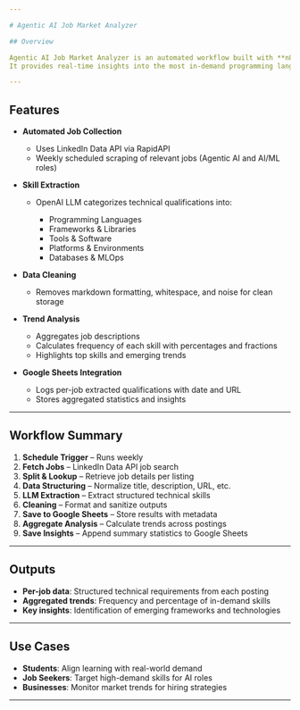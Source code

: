 ```yaml
---

# Agentic AI Job Market Analyzer

## Overview

Agentic AI Job Market Analyzer is an automated workflow built with **n8n** that scrapes LinkedIn job postings, extracts structured technical qualifications using **OpenAI LLMs**, and stores results in **Google Sheets**.
It provides real-time insights into the most in-demand programming languages, frameworks, platforms, and tools in the AI job market.

---
```


## Features

* **Automated Job Collection**

  * Uses LinkedIn Data API via RapidAPI
  * Weekly scheduled scraping of relevant jobs (Agentic AI and AI/ML roles)

* **Skill Extraction**

  * OpenAI LLM categorizes technical qualifications into:

    * Programming Languages
    * Frameworks & Libraries
    * Tools & Software
    * Platforms & Environments
    * Databases & MLOps

* **Data Cleaning**

  * Removes markdown formatting, whitespace, and noise for clean storage

* **Trend Analysis**

  * Aggregates job descriptions
  * Calculates frequency of each skill with percentages and fractions
  * Highlights top skills and emerging trends

* **Google Sheets Integration**

  * Logs per-job extracted qualifications with date and URL
  * Stores aggregated statistics and insights

---

## Workflow Summary

1. **Schedule Trigger** – Runs weekly
2. **Fetch Jobs** – LinkedIn Data API job search
3. **Split & Lookup** – Retrieve job details per listing
4. **Data Structuring** – Normalize title, description, URL, etc.
5. **LLM Extraction** – Extract structured technical skills
6. **Cleaning** – Format and sanitize outputs
7. **Save to Google Sheets** – Store results with metadata
8. **Aggregate Analysis** – Calculate trends across postings
9. **Save Insights** – Append summary statistics to Google Sheets

---

## Outputs

* **Per-job data**: Structured technical requirements from each posting
* **Aggregated trends**: Frequency and percentage of in-demand skills
* **Key insights**: Identification of emerging frameworks and technologies

---

## Use Cases

* **Students**: Align learning with real-world demand
* **Job Seekers**: Target high-demand skills for AI roles
* **Businesses**: Monitor market trends for hiring strategies

---
